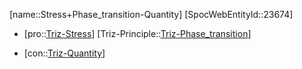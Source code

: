 ﻿---
type: TrizContradiction
aliases:
- Stress+Phase_transition-Quantity
license: CC BY-SA 4.0
copyright: https://github.com/SpocWeb
IsDeleted: false
IsReadOnly: false
Confidential: public
tags: 
- Triz/Contradiction
---
[name::Stress+Phase_transition-Quantity]
[SpocWebEntityId::23674]
+ [pro::[Triz-Stress](tech/Triz/Parameter/Triz-Stress.md)]
[Triz-Principle::[Triz-Phase_transition](tech/Triz/Principle/Triz-Phase_transition.md)]
- [con::[Triz-Quantity](tech/Triz/Parameter/Triz-Quantity.md)]

